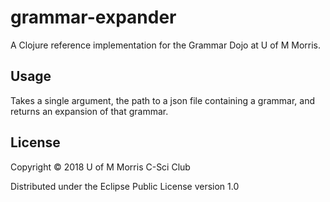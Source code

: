 # grammar-expander

A Clojure reference implementation for the Grammar Dojo at U of M Morris.

## Usage

Takes a single argument, the path to a json file containing a grammar, and returns an expansion of that grammar.
## License

Copyright © 2018 U of M Morris C-Sci Club

Distributed under the Eclipse Public License version 1.0

